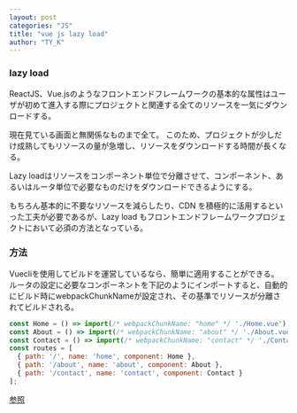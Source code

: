 ```yaml
---
layout: post
categories: "JS"
title: "vue js lazy load"
author: "TY_K"
---
```


### lazy load

ReactJS、Vue.jsのようなフロントエンドフレームワークの基本的な属性はユーザが初めて進入する際にプロジェクトと関連する全てのリソースを一気にダウンロードする。 

現在見ている画面と無関係なものまで全て。 このため、プロジェクトが少しだけ成熟してもリソースの量が急増し、リソースをダウンロードする時間が長くなる。 

Lazy loadはリソースをコンポーネント単位で分離させて、コンポーネント、あるいはルータ単位で必要なものだけをダウンロードできるようにする。

もちろん基本的に不要なリソースを減らしたり、CDN を積極的に活用するといった工夫が必要であるが、Lazy load もフロントエンドフレームワークプロジェクトにおいて必須の方法となっている。

### 方法

Vuecliを使用してビルドを運営しているなら、簡単に適用することができる。 ルータの設定に必要なコンポーネントを下記のようにインポートすると、自動的にビルド時にwebpackChunkNameが設定され、その基準でリソースが分離されてビルドされる。

```javascript
const Home = () => import(/* webpackChunkName: "home" */ './Home.vue');
const About = () => import(/* webpackChunkName: "about" */ './About.vue');
const Contact = () => import(/* webpackChunkName: "contact" */ './Contact.vue');
const routes = [
  { path: '/', name: 'home', component: Home },
  { path: '/about', name: 'about', component: About },
  { path: '/contact', name: 'contact', component: Contact }
];
```

[参照][lazy]

[lazy]: https://medium.com/@jeongwooahn/vue-js-lazy-load-%EC%A0%81%EC%9A%A9%ED%95%98%EA%B8%B0-b1925e83d3c6 "lazy"